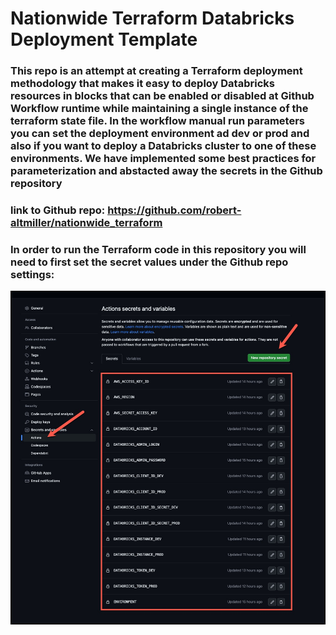 # Nationwide Terraform Databricks Deployment Template

### This repo is an attempt at creating a Terraform deployment methodology that makes it easy to deploy Databricks resources in blocks that can be enabled or disabled at Github Workflow runtime while maintaining a single instance of the terraform state file.  In the workflow manual run parameters you can set the deployment environment ad dev or prod and also if you want to deploy a Databricks cluster to one of these environments.  We have implemented some best practices for parameterization and abstacted away the secrets in the Github repository

### link to Github repo: https://github.com/robert-altmiller/nationwide_terraform

### In order to run the Terraform code in this repository you will need to first set the secret values under the Github repo settings:

![github_secrets.png](/readme_images/github_secrets.jpg)